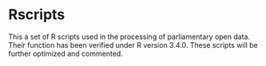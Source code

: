 # Rscripts 
This a set of R scripts used in the processing of parliamentary open data.
Their function has been verified under R version 3.4.0.
These scripts will be further optimized and commented. 
